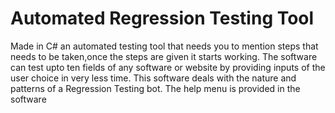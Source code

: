 Automated Regression Testing Tool
====================

Made in C# an automated testing tool that needs you to mention steps that needs to be taken,once the steps are given it starts working.
The software can test upto ten fields of any software or website by providing inputs of the user choice in very less time.
This software deals with the nature and patterns of a Regression Testing bot. 
The help menu is provided in the software
